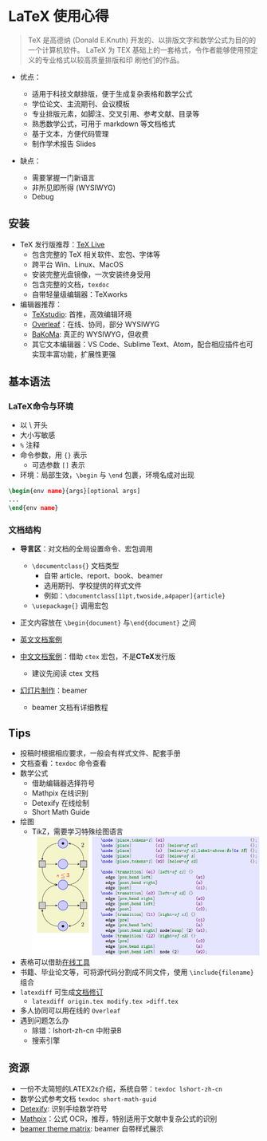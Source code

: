 
# LaTeX 使用心得

> TeX 是高德纳 (Donald E.Knuth) 开发的、以排版文字和数学公式为目的的一个计算机软件。
LaTeX 为 TEX 基础上的一套格式，令作者能够使用预定义的专业格式以较高质量排版和印
刷他们的作品。

- 优点：
  - 适用于科技文献排版，便于生成复杂表格和数学公式
  - 学位论文、主流期刊、会议模板
  - 专业排版元素，如脚注、交叉引用、参考文献、目录等
  - 熟悉数学公式，可用于 markdown 等文档格式
  - 基于文本，方便代码管理
  - 制作学术报告 Slides

- 缺点：
  - 需要掌握一门新语言
  - 非所见即所得 (WYSIWYG)
  - Debug

## 安装

- TeX 发行版推荐：[TeX Live](http://tug.org/texlive/)
  - 包含完整的 TeX 相关软件、宏包、字体等
  - 跨平台 Win、Linux、MacOS
  - 安装完整光盘镜像，一次安装终身受用
  - 包含完整的文档，`texdoc`
  - 自带轻量级编辑器：TeXworks
- 编辑器推荐：
  - [TeXstudio](http://texstudio.sourceforge.net/): 首推，高效编辑环境
  - [Overleaf](https://www.overleaf.com/)：在线、协同，部分 WYSIWYG
  - [BaKoMa](http://www.bakoma-tex.com): 真正的 WYSIWYG，但收费
  - 其它文本编辑器：VS Code、Sublime Text、Atom，配合相应插件也可实现丰富功能，扩展性更强
  
## 基本语法

### LaTeX命令与环境

- 以 \ 开头
- 大小写敏感
- `%` 注释
- 命令参数，用 `{}` 表示
  - 可选参数 `[]` 表示
- 环境：局部生效，`\begin` 与 `\end` 包裹，环境名成对出现

```latex
\begin{env name}{args}[optional args]
...
\end{env name}
```

### 文档结构

- **导言区**：对文档的全局设置命令、宏包调用
  - `\documentclass{}` 文档类型
    - 自带 article、report、book、beamer
    - 选用期刊、学校提供的样式文件
    - 例如：`\documentclass[11pt,twoside,a4paper]{article}`
  - `\usepackage{}` 调用宏包
- 正文内容放在 `\begin{document}` 与`\end{document}` 之间

- [英文文档案例](./example/example.tex)
- [中文文档案例](./example/example_zh.tex)：借助 `ctex` 宏包，不是**CTeX**发行版
  - 建议先阅读 ctex 文档
- [幻灯片制作](./example/example_beamer.tex)：beamer
  - beamer 文档有详细教程

## Tips

- 投稿时根据相应要求，一般会有样式文件、配套手册
- 文档查看：`texdoc` 命令查看
- 数学公式
  - 借助编辑器选择符号
  - Mathpix 在线识别
  - Detexify 在线绘制
  - Short Math Guide
- 绘图
  - TikZ，需要学习特殊绘图语言
  ![tikz](./example/tikz_example.png)
- 表格可以借助[在线工具](http://www.tablesgenerator.com/latex_tables)
- 书籍、毕业论文等，可将源代码分割成不同文件，使用 `\include{filename}` 组合
- `latexdiff` 可生成[文档修订](./example/diff/example_diff.pdf)
  - `latexdiff origin.tex modify.tex >diff.tex`
- 多人协同可以用在线的 `Overleaf`
- 遇到问题怎么办
  - 除错：lshort-zh-cn 中附录B
  - 搜索引擎

## 资源

- 一份不太简短的LATEX2ε介绍，系统自带：`texdoc lshort-zh-cn`
- 数学公式参考文档 `texdoc short-math-guid`
- [Detexify](http://detexify.kirelabs.org/classify.html): 识别手绘数学符号
- [Mathpix](https://mathpix.com/)：公式 OCR，推荐，特别适用于文献中复杂公式的识别
- [beamer theme matrix](https://hartwork.org/beamer-theme-matrix/): beamer 自带样式展示
